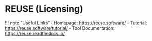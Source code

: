 # REUSE (Licensing)

!!! note "Useful Links"
    - Homepage: https://reuse.software/
    - Tutorial: https://reuse.software/tutorial/
    - Tool Documentation: https://reuse.readthedocs.io/